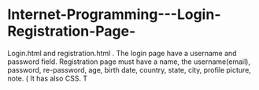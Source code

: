 # Internet-Programming---Login-Registration-Page-
 Login.html and registration.html .  The login page have a username and password field. Registration page must have a name, the username(email), password, re-password, age, birth date, country, state, city, profile picture, note. ( It has also  CSS. T
